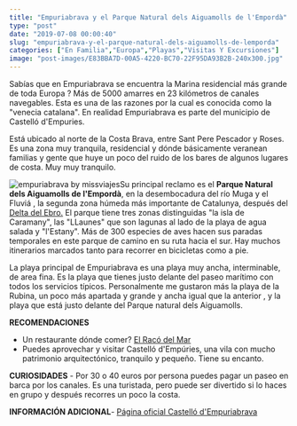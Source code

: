 ```yaml
---
title: "Empuriabrava y el Parque Natural dels Aiguamolls de l'Empordà"
type: "post"
date: "2019-07-08 00:00:40"
slug: "empuriabrava-y-el-parque-natural-dels-aiguamolls-de-lemporda"
categories: ["En Familia","Europa","Playas","Visitas Y Excursiones"]
image: "post-images/E83BBA7D-00A5-4220-BC70-22F95DA93B2B-240x300.jpg"
---
```


Sabías que en Empuriabrava se encuentra la Marina residencial más grande de toda Europa ? Más de 5000 amarres en 23 kilómetros de canales navegables. Esta es una de las razones por la cual es conocida como la "venecia catalana". En realidad Empuriabrava es parte del municipio de Castelló d'Empuries.  
  
Está ubicado al norte de la Costa Brava, entre Sant Pere Pescador y Roses. Es una zona muy tranquila, residencial y dónde básicamente veranean familias y gente que huye un poco del ruido de los bares de algunos lugares de costa. Muy muy tranquilo.  
  
![empuriabrava by missviajes](post-images/E83BBA7D-00A5-4220-BC70-22F95DA93B2B-240x300.jpg)Su principal reclamo es el **Parque Natural dels Aiguamolls de l'Empordà**, en la desembocadura del río Muga y el Fluviá , la segunda zona húmeda más importante de Catalunya, después del [Delta del Ebro.](http://www.missviajes.com/delta-ebro-escapada-familia-arrozales-1192490/) El parque tiene tres zonas distinguidas "la isla de Caramany", las "LLaunes" que son lagunas al lado de la playa de agua salada y "l'Estany". Más de 300 especies de aves hacen sus paradas temporales en este parque de camino en su ruta hacia el sur. Hay muchos itinerarios marcados tanto para recorrer en bicicletas como a pie.  
  
La playa principal de Empuriabrava es una playa muy ancha, interminable, de area fina. Es la playa que tienes justo delante del paseo marítimo con todos los servicios típicos. Personalmente me gustaron más la playa de la Rubina, un poco más apartada y grande y ancha igual que la anterior , y la playa que está justo delante del Parque natural dels Aiguamolls.  
  
   
  
**RECOMENDACIONES**

- Un restaurante dónde comer? [El Racó del Mar](http://www.elracodelmar.com/)
- Puedes aprovechar y visitar Castelló d'Empúries, una vila con mucho patrimonio arquitectónico, tranquilo y pequeño. Tiene su encanto.

**CURIOSIDADES** - Por 30 o 40 euros por persona puedes pagar un paseo en barca por los canales. Es una turistada, pero puede ser divertido si lo haces en grupo y después recorres un poco la costa.

**INFORMACIÓN ADICIONAL**- [Página oficial Castelló d'Empuriabrava ](http://castelloempuriabrava.com/)